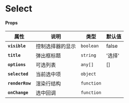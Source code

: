 # Select

#### Props

| 属性            | 说明             | 类型       | 默认值 |
| --------------- | ---------------- | ---------- | ------ |
| **`visible`**   | 控制选择器的显示 | `boolean`  | false  |
| **`title`**     | 弹出框标题       | `string`   | '选择' |
| **`options`**   | 可选列表         | `any[]`    | []     |
| **`selected`**  | 当前选中项       | `object`   |        |
| **`renderRow`** | 渲染行结构       | `function` |        |
| **`onChange`**  | 选中回调         | `function` |        |

